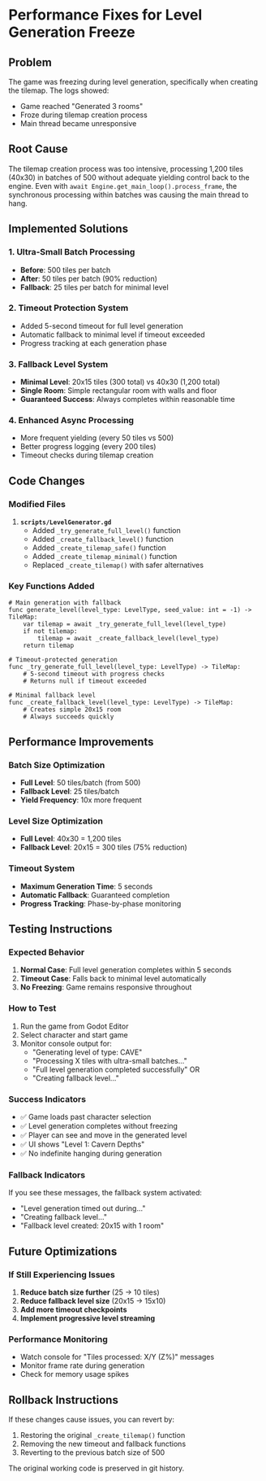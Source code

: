 # Performance Fixes for Level Generation Freeze

## Problem
The game was freezing during level generation, specifically when creating the tilemap. The logs showed:
- Game reached "Generated 3 rooms" 
- Froze during tilemap creation process
- Main thread became unresponsive

## Root Cause
The tilemap creation process was too intensive, processing 1,200 tiles (40x30) in batches of 500 without adequate yielding control back to the engine. Even with `await Engine.get_main_loop().process_frame`, the synchronous processing within batches was causing the main thread to hang.

## Implemented Solutions

### 1. Ultra-Small Batch Processing
- **Before**: 500 tiles per batch
- **After**: 50 tiles per batch (90% reduction)
- **Fallback**: 25 tiles per batch for minimal level

### 2. Timeout Protection System
- Added 5-second timeout for full level generation
- Automatic fallback to minimal level if timeout exceeded
- Progress tracking at each generation phase

### 3. Fallback Level System
- **Minimal Level**: 20x15 tiles (300 total) vs 40x30 (1,200 total)
- **Single Room**: Simple rectangular room with walls and floor
- **Guaranteed Success**: Always completes within reasonable time

### 4. Enhanced Async Processing
- More frequent yielding (every 50 tiles vs 500)
- Better progress logging (every 200 tiles)
- Timeout checks during tilemap creation

## Code Changes

### Modified Files
1. **`scripts/LevelGenerator.gd`**
   - Added `_try_generate_full_level()` function
   - Added `_create_fallback_level()` function  
   - Added `_create_tilemap_safe()` function
   - Added `_create_tilemap_minimal()` function
   - Replaced `_create_tilemap()` with safer alternatives

### Key Functions Added

```gdscript
# Main generation with fallback
func generate_level(level_type: LevelType, seed_value: int = -1) -> TileMap:
    var tilemap = await _try_generate_full_level(level_type)
    if not tilemap:
        tilemap = await _create_fallback_level(level_type)
    return tilemap

# Timeout-protected generation
func _try_generate_full_level(level_type: LevelType) -> TileMap:
    # 5-second timeout with progress checks
    # Returns null if timeout exceeded

# Minimal fallback level
func _create_fallback_level(level_type: LevelType) -> TileMap:
    # Creates simple 20x15 room
    # Always succeeds quickly
```

## Performance Improvements

### Batch Size Optimization
- **Full Level**: 50 tiles/batch (from 500)
- **Fallback Level**: 25 tiles/batch
- **Yield Frequency**: 10x more frequent

### Level Size Optimization
- **Full Level**: 40x30 = 1,200 tiles
- **Fallback Level**: 20x15 = 300 tiles (75% reduction)

### Timeout System
- **Maximum Generation Time**: 5 seconds
- **Automatic Fallback**: Guaranteed completion
- **Progress Tracking**: Phase-by-phase monitoring

## Testing Instructions

### Expected Behavior
1. **Normal Case**: Full level generation completes within 5 seconds
2. **Timeout Case**: Falls back to minimal level automatically
3. **No Freezing**: Game remains responsive throughout

### How to Test
1. Run the game from Godot Editor
2. Select character and start game
3. Monitor console output for:
   - "Generating level of type: CAVE"
   - "Processing X tiles with ultra-small batches..."
   - "Full level generation completed successfully" OR
   - "Creating fallback level..."

### Success Indicators
- ✅ Game loads past character selection
- ✅ Level generation completes without freezing
- ✅ Player can see and move in the generated level
- ✅ UI shows "Level 1: Cavern Depths"
- ✅ No indefinite hanging during generation

### Fallback Indicators
If you see these messages, the fallback system activated:
- "Level generation timed out during..."
- "Creating fallback level..."
- "Fallback level created: 20x15 with 1 room"

## Future Optimizations

### If Still Experiencing Issues
1. **Reduce batch size further** (25 → 10 tiles)
2. **Reduce fallback level size** (20x15 → 15x10)
3. **Add more timeout checkpoints**
4. **Implement progressive level streaming**

### Performance Monitoring
- Watch console for "Tiles processed: X/Y (Z%)" messages
- Monitor frame rate during generation
- Check for memory usage spikes

## Rollback Instructions

If these changes cause issues, you can revert by:
1. Restoring the original `_create_tilemap()` function
2. Removing the new timeout and fallback functions
3. Reverting to the previous batch size of 500

The original working code is preserved in git history. 